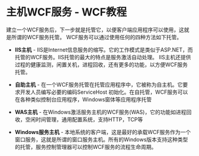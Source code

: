 # 主机WCF服务 - WCF教程

建立一个WCF服务后，下一步就是托管它，以便客户端应用程序可以使用，这就是所谓的WCF服务托管。 WCF服务可以通过使用任何的四种方法如下托管。

*   **IIS主机** - IIS是Internet信息服务的缩写。它的工作模式是类似于ASP.NET，而托管的WCF服务。IIS托管的最大的特点是服务激活自动处理。 IIS主机还提供过程的健康监测，闲置关机，进程回收，还有更多的功能，以方便WCF服务托管。

*   **自助主机** - 在一个WCF服务托管在托管应用程序中，它被称为自主机。它要求开发人员编写必要的编码ServiceHost 初始化。在自托管，WCF服务可以在各种类似控制台应用程序，Windows窗体等应用程序托管

*   **WAS主机** - 在Windows激活服务主机的WCF服务(WAS)，它的功能如进程回收，空闲时间管理，通用配置系统，支持HTTP，TCP等

*   **Windows服务主机** - 本地系统的客户端，这是最好的承载WCF服务作为一个窗口服务，这就是所谓的窗口服务主机。所有的Windows版本支持这种类型的托管，服务控制管理器可以控制WCF服务的流程生命周期。

